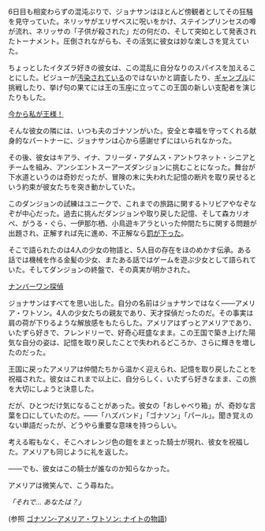 <!-- title: アメリア・ワトソン -->
<!-- status: 生存 -->

6日目も相変わらずの混沌ぶりで、ジョナサンはほとんど傍観者としてその狂騒を見守っていた。ネリッサがエリザベスに呪いをかけ、ステインプリンセスの噂が流れ、ネリッサの「子供が殺された」だの何だの、そして突如として発表されたトーナメント。圧倒されながらも、その活気に彼女は妙な楽しさを覚えていた。

ちょっとしたイタズラ好きの彼女は、この混乱に自分なりのスパイスを加えることにした。ビジューが[汚染されている](https://www.youtube.com/live/i7g-HJMqZ_E?feature=shared&t=1496)のではないかと調査したり、[ギャンブル](https://www.youtube.com/live/i7g-HJMqZ_E?feature=shared&t=2378)に挑戦したり、挙げ句の果てには王の玉座に立ってこの王国の新しい支配者を演じたりもした。

[今から私が王様！](#embed:https://www.youtube.com/live/i7g-HJMqZ_E?feature=shared&t=3303)

そんな彼女の隣には、いつも夫のゴナソンがいた。安全と幸福を守ってくれる献身的なパートナーに、ジョナサンは心から感謝せずにはいられなかった。

その後、彼女はキアラ、イナ、フリーダ・アダムス・アントワネット・シニアとチームを組み、アンシエントスーアーズダンジョンに挑むことになった。舞台が下水道というのは奇妙だったが、冒険の末に失われた記憶の断片を取り戻せるという約束が彼女たちを突き動かしていた。

このダンジョンの試練はユニークで、これまでの旅路に関するトリビアやなぞなぞが中心だった。過去に挑んだダンジョンや取り戻した記憶、そして森カリオペ、がうる・ぐら、一伊那尓栖、小鳥遊キアラといった仲間たちに関する問題が出題され、正解すれば先に進め、不正解なら[罰が下った](https://www.youtube.com/live/i7g-HJMqZ_E?feature=shared&t=4148)。

そこで語られたのは4人の少女の物語と、5人目の存在をほのめかす伝承。ある話では機械を作る金髪の少女、またある話ではゲームを遊ぶ少女として語られていた。そしてダンジョンの終盤で、その真実が明かされた。

[ナンバーワン探偵](#embed:https://www.youtube.com/live/i7g-HJMqZ_E?feature=shared&t=5409)

ジョナサンはすべてを思い出した。自分の名前はジョナサンではなく――アメリア・ワトソン。4人の少女たちの親友であり、天才探偵だったのだ。その事実は肩の荷が下りるような解放感をもたらした。アメリアはずっとアメリアであり、いたずら好きで、フレンドリーで、好奇心旺盛なまま。この王国で築き上げた陽気な自分の姿は、記憶を取り戻したことで失われるどころか、さらに輝きを増したのだった。

王国に戻ったアメリアは仲間たちから温かく迎えられ、記憶を取り戻したことを祝福された。彼女はこれまで以上に、自分らしく、いたずら好きなまま、この旅を大切にしようと決意した。

だが、ひとつだけ気になることがあった。彼女の「おしゃべり箱」が、奇妙な言葉を口にしていたのだ。――「ハズバンド」「ゴナソン」「パール」。聞き覚えのない単語だったが、どうやら重要な意味を持つらしい。

考える暇もなく、そこへオレンジ色の鎧をまとった騎士が現れ、彼女を祝福した。アメリアも同じように礼を返した。

――でも、彼女はこの騎士が誰なのか知らなかった。

アメリアは微笑んで、こう尋ねた。

_「それで… あなたは？」_

(参照 [ゴナソン-アメリア・ワトソン: ナイトの物語](#edge:gigi-ame))
